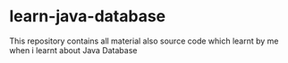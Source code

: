# learn-java-database
This repository contains all material also source code which learnt by me when i learnt about Java Database
